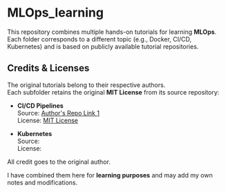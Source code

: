 # MLOps_learning  

This repository combines multiple hands-on tutorials for learning **MLOps**.  
Each folder corresponds to a different topic (e.g., Docker, CI/CD, Kubernetes) and is based on publicly available tutorial repositories.  

## Credits & Licenses  

The original tutorials belong to their respective authors.  
Each subfolder retains the original **MIT License** from its source repository:  

- **CI/CD Pipelines**  
  Source: [Author's Repo Link 1](https://github.com/vikashishere/YT-MLOPS-CI-Masterclass.git)  
  License: [MIT License]()  

- **Kubernetes**  
  Source:  
  License:  

All credit goes to the original author.  

I have combined them here for **learning purposes** and may add my own notes and modifications.
